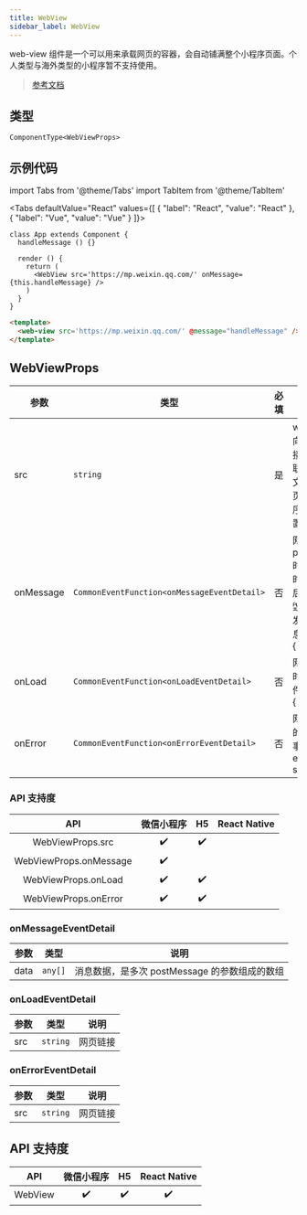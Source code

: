 ```yaml
---
title: WebView
sidebar_label: WebView
---
```


web-view 组件是一个可以用来承载网页的容器，会自动铺满整个小程序页面。个人类型与海外类型的小程序暂不支持使用。

> [参考文档](https://developers.weixin.qq.com/miniprogram/dev/component/web-view.html)

## 类型

```tsx
ComponentType<WebViewProps>
```

## 示例代码

import Tabs from '@theme/Tabs'
import TabItem from '@theme/TabItem'

<Tabs
  defaultValue="React"
  values={[
  {
    "label": "React",
    "value": "React"
  },
  {
    "label": "Vue",
    "value": "Vue"
  }
]}>
<TabItem value="React">

```tsx
class App extends Component {
  handleMessage () {}
  
  render () {
    return (
      <WebView src='https://mp.weixin.qq.com/' onMessage={this.handleMessage} />
    )
  }
}
```
</TabItem>
<TabItem value="Vue">

```html
<template>
  <web-view src='https://mp.weixin.qq.com/' @message="handleMessage" />
</template>
```
</TabItem>
</Tabs>

## WebViewProps

| 参数 | 类型 | 必填 | 说明 |
| --- | --- | :---: | --- |
| src | `string` | 是 | webview 指向网页的链接。可打开关联的公众号的文章，其它网页需登录小程序管理后台配置业务域名。 |
| onMessage | `CommonEventFunction<onMessageEventDetail>` | 否 | 网页向小程序 postMessage 时，会在特定时机（小程序后退、组件销毁、分享）触发并收到消息。e.detail = { data } |
| onLoad | `CommonEventFunction<onLoadEventDetail>` | 否 | 网页加载成功时候触发此事件。e.detail = { src } |
| onError | `CommonEventFunction<onErrorEventDetail>` | 否 | 网页加载失败的时候触发此事件。e.detail = { src } |

### API 支持度

| API | 微信小程序 | H5 | React Native |
| :---: | :---: | :---: | :---: |
| WebViewProps.src | ✔️ | ✔️ |  |
| WebViewProps.onMessage | ✔️ |  |  |
| WebViewProps.onLoad | ✔️ | ✔️ |  |
| WebViewProps.onError | ✔️ | ✔️ |  |

### onMessageEventDetail

| 参数 | 类型 | 说明 |
| --- | --- | --- |
| data | `any[]` | 消息数据，是多次 postMessage 的参数组成的数组 |

### onLoadEventDetail

| 参数 | 类型 | 说明 |
| --- | --- | --- |
| src | `string` | 网页链接 |

### onErrorEventDetail

| 参数 | 类型 | 说明 |
| --- | --- | --- |
| src | `string` | 网页链接 |

## API 支持度

| API | 微信小程序 | H5 | React Native |
| :---: | :---: | :---: | :---: |
| WebView | ✔️ | ✔️ | ✔️ |
